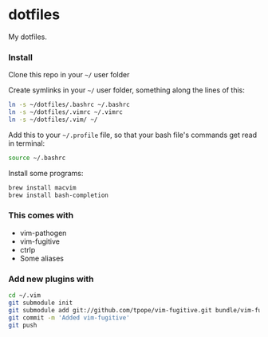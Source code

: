 # dotfiles
My dotfiles.

### Install

Clone this repo in your `~/` user folder

Create symlinks in your `~/` user folder, something along the lines of this:

```sh
ln -s ~/dotfiles/.bashrc ~/.bashrc
ln -s ~/dotfiles/.vimrc ~/.vimrc
ln -s ~/dotfiles/.vim/ ~/
```

Add this to your `~/.profile` file, so that your bash file's commands get read in terminal:

```sh
source ~/.bashrc
```

Install some programs:

```sh
brew install macvim
brew install bash-completion
```


### This comes with

- vim-pathogen
- vim-fugitive
- ctrlp
- Some aliases


### Add new plugins with

```sh
cd ~/.vim
git submodule init
git submodule add git://github.com/tpope/vim-fugitive.git bundle/vim-fugitive
git commit -m 'Added vim-fugitive'
git push
```
